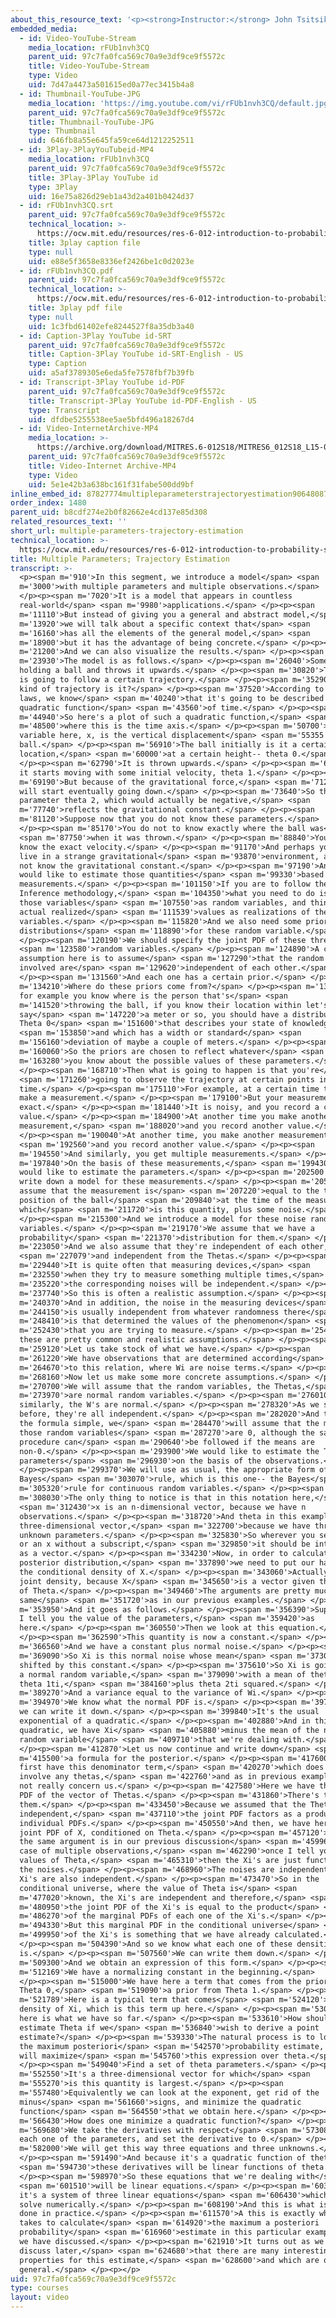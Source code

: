 ```yaml
---
about_this_resource_text: '<p><strong>Instructor:</strong> John Tsitsiklis</p>'
embedded_media:
  - id: Video-YouTube-Stream
    media_location: rFUb1nvh3CQ
    parent_uid: 97c7fa0fca569c70a9e3df9ce9f5572c
    title: Video-YouTube-Stream
    type: Video
    uid: 7d47a4473a501615ed0a77ec3415b4a8
  - id: Thumbnail-YouTube-JPG
    media_location: 'https://img.youtube.com/vi/rFUb1nvh3CQ/default.jpg'
    parent_uid: 97c7fa0fca569c70a9e3df9ce9f5572c
    title: Thumbnail-YouTube-JPG
    type: Thumbnail
    uid: 646fb8a55e645fa59ce64d1212252511
  - id: 3Play-3PlayYouTubeid-MP4
    media_location: rFUb1nvh3CQ
    parent_uid: 97c7fa0fca569c70a9e3df9ce9f5572c
    title: 3Play-3Play YouTube id
    type: 3Play
    uid: 16e75a826d29eb1a43d2a401b0424d37
  - id: rFUb1nvh3CQ.srt
    parent_uid: 97c7fa0fca569c70a9e3df9ce9f5572c
    technical_location: >-
      https://ocw.mit.edu/resources/res-6-012-introduction-to-probability-spring-2018/part-ii-inference-limit-theorems/multiple-parameters-trajectory-estimation/rFUb1nvh3CQ.srt
    title: 3play caption file
    type: null
    uid: e88e5f3658e8336ef2426be1c0d2023e
  - id: rFUb1nvh3CQ.pdf
    parent_uid: 97c7fa0fca569c70a9e3df9ce9f5572c
    technical_location: >-
      https://ocw.mit.edu/resources/res-6-012-introduction-to-probability-spring-2018/part-ii-inference-limit-theorems/multiple-parameters-trajectory-estimation/rFUb1nvh3CQ.pdf
    title: 3play pdf file
    type: null
    uid: 1c3fbd61402efe8244527f8a35db3a40
  - id: Caption-3Play YouTube id-SRT
    parent_uid: 97c7fa0fca569c70a9e3df9ce9f5572c
    title: Caption-3Play YouTube id-SRT-English - US
    type: Caption
    uid: a5af3789305e6eda5fe7578fbf7b39fb
  - id: Transcript-3Play YouTube id-PDF
    parent_uid: 97c7fa0fca569c70a9e3df9ce9f5572c
    title: Transcript-3Play YouTube id-PDF-English - US
    type: Transcript
    uid: dfdbe5255538ee5ae5bfd496a18267d4
  - id: Video-InternetArchive-MP4
    media_location: >-
      https://archive.org/download/MITRES.6-012S18/MITRES6_012S18_L15-06_300k.mp4
    parent_uid: 97c7fa0fca569c70a9e3df9ce9f5572c
    title: Video-Internet Archive-MP4
    type: Video
    uid: 5e1e42b3a638bc161f31fabe500dd9bf
inline_embed_id: 87827774multipleparameterstrajectoryestimation90648087
order_index: 1480
parent_uid: b8cdf274e2b0f82662e4cd137e85d308
related_resources_text: ''
short_url: multiple-parameters-trajectory-estimation
technical_location: >-
  https://ocw.mit.edu/resources/res-6-012-introduction-to-probability-spring-2018/part-ii-inference-limit-theorems/multiple-parameters-trajectory-estimation
title: Multiple Parameters; Trajectory Estimation
transcript: >-
  <p><span m='910'>In this segment, we introduce a model</span> <span
  m='3000'>with multiple parameters and multiple observations.</span>
  </p><p><span m='7020'>It is a model that appears in countless
  real-world</span> <span m='9980'>applications.</span> </p><p><span
  m='11110'>But instead of giving you a general and abstract model,</span> <span
  m='13920'>we will talk about a specific context that</span> <span
  m='16160'>has all the elements of the general model,</span> <span
  m='18900'>but it has the advantage of being concrete.</span> </p><p><span
  m='21200'>And we can also visualize the results.</span> </p><p><span
  m='23930'>The model is as follows.</span> </p><p><span m='26040'>Somebody is
  holding a ball and throws it upwards.</span> </p><p><span m='30820'>This ball
  is going to follow a certain trajectory.</span> </p><p><span m='35290'>What
  kind of trajectory is it?</span> </p><p><span m='37520'>According to Newton's
  laws, we know</span> <span m='40240'>that it's going to be described by a
  quadratic function</span> <span m='43560'>of time.</span> </p><p><span
  m='44940'>So here's a plot of such a quadratic function,</span> <span
  m='48500'>where this is the time axis.</span> </p><p><span m='50700'>And this
  variable here, x, is the vertical displacement</span> <span m='55355'>of the
  ball.</span> </p><p><span m='56910'>The ball initially is it a certain
  location,</span> <span m='60000'>at a certain height-- theta 0.</span>
  </p><p><span m='62790'>It is thrown upwards.</span> </p><p><span m='64420'>And
  it starts moving with some initial velocity, theta 1.</span> </p><p><span
  m='69190'>But because of the gravitational force,</span> <span m='71260'>it
  will start eventually going down.</span> </p><p><span m='73640'>So this
  parameter theta 2, which would actually be negative,</span> <span
  m='77740'>reflects the gravitational constant.</span> </p><p><span
  m='81120'>Suppose now that you do not know these parameters.</span>
  </p><p><span m='85170'>You do not to know exactly where the ball was</span>
  <span m='87750'>when it was thrown.</span> </p><p><span m='88840'>You don't
  know the exact velocity.</span> </p><p><span m='91170'>And perhaps you also
  live in a strange gravitational</span> <span m='93870'>environment, and you do
  not know the gravitational constant.</span> </p><p><span m='97190'>And you
  would like to estimate those quantities</span> <span m='99330'>based on
  measurements.</span> </p><p><span m='101150'>If you are to follow the Bayesian
  Inference methodology,</span> <span m='104350'>what you need to do is to model
  those variables</span> <span m='107550'>as random variables, and think of the
  actual realized</span> <span m='111539'>values as realizations of these random
  variables.</span> </p><p><span m='115820'>And we also need some prior
  distributions</span> <span m='118890'>for these random variable.</span>
  </p><p><span m='120190'>We should specify the joint PDF of these three</span>
  <span m='123580'>random variables.</span> </p><p><span m='124890'>A common
  assumption here is to assume</span> <span m='127290'>that the random variables
  involved are</span> <span m='129620'>independent of each other.</span>
  </p><p><span m='131560'>And each one has a certain prior.</span> </p><p><span
  m='134210'>Where do these priors come from?</span> </p><p><span m='136590'>If
  for example you know where is the person that's</span> <span
  m='141520'>throwing the ball, if you know their location within let's
  say</span> <span m='147220'>a meter or so, you should have a distribution for
  Theta 0</span> <span m='151600'>that describes your state of knowledge</span>
  <span m='153850'>and which has a width or standard</span> <span
  m='156160'>deviation of maybe a couple of meters.</span> </p><p><span
  m='160060'>So the priors are chosen to reflect whatever</span> <span
  m='163280'>you know about the possible values of these parameters.</span>
  </p><p><span m='168710'>Then what is going to happen is that you're</span>
  <span m='171260'>going to observe the trajectory at certain points in
  time.</span> </p><p><span m='175110'>For example, at a certain time t1, you
  make a measurement.</span> </p><p><span m='179100'>But your measurement is not
  exact.</span> </p><p><span m='181440'>It is noisy, and you record a certain
  value.</span> </p><p><span m='184900'>At another time you make another
  measurement,</span> <span m='188020'>and you record another value.</span>
  </p><p><span m='190040'>At another time, you make another measurement,</span>
  <span m='192560'>and you record another value.</span> </p><p><span
  m='194550'>And similarly, you get multiple measurements.</span> </p><p><span
  m='197840'>On the basis of these measurements,</span> <span m='199430'>you
  would like to estimate the parameters.</span> </p><p><span m='202500'>Let us
  write down a model for these measurements.</span> </p><p><span m='205420'>We
  assume that the measurement is</span> <span m='207220'>equal to the true
  position of the ball</span> <span m='209840'>at the time of the measurement,
  which</span> <span m='211720'>is this quantity, plus some noise.</span>
  </p><p><span m='215300'>And we introduce a model for these noise random
  variables.</span> </p><p><span m='219170'>We assume that we have a
  probability</span> <span m='221370'>distribution for them.</span> </p><p><span
  m='223050'>And we also assume that they're independent of each other,</span>
  <span m='227079'>and independent from the Thetas.</span> </p><p><span
  m='229440'>It is quite often that measuring devices,</span> <span
  m='232550'>when they try to measure something multiple times,</span> <span
  m='235220'>the corresponding noises will be independent.</span> </p><p><span
  m='237740'>So this is often a realistic assumption.</span> </p><p><span
  m='240370'>And in addition, the noise in the measuring devices</span> <span
  m='244150'>is usually independent from whatever randomness there</span> <span
  m='248410'>is that determined the values of the phenomenon</span> <span
  m='252430'>that you are trying to measure.</span> </p><p><span m='254470'>So
  these are pretty common and realistic assumptions.</span> </p><p><span
  m='259120'>Let us take stock of what we have.</span> </p><p><span
  m='261220'>We have observations that are determined according</span> <span
  m='264670'>to this relation, where Wi are noise terms.</span> </p><p><span
  m='268160'>Now let us make some more concrete assumptions.</span> </p><p><span
  m='270700'>We will assume that the random variables, the Thetas,</span> <span
  m='273970'>are normal random variables.</span> </p><p><span m='276010'>And
  similarly, the W's are normal.</span> </p><p><span m='278320'>As we said
  before, they're all independent.</span> </p><p><span m='282020'>And to keep
  the formula simple, we</span> <span m='284470'>will assume that the means of
  those random variables</span> <span m='287270'>are 0, although the same
  procedure can</span> <span m='290640'>be followed if the means are
  non-0.</span> </p><p><span m='293900'>We would like to estimate the Theta
  parameters</span> <span m='296930'>on the basis of the observations.</span>
  </p><p><span m='299370'>We will use as usual, the appropriate form of the
  Bayes</span> <span m='303070'>rule, which is this one-- the Bayes</span> <span
  m='305320'>rule for continuous random variables.</span> </p><p><span
  m='308030'>The only thing to notice is that in this notation here,</span>
  <span m='312430'>x is an n-dimensional vector, because we have n
  observations.</span> </p><p><span m='318720'>And theta in this example is a
  three-dimensional vector,</span> <span m='322700'>because we have three
  unknown parameters.</span> </p><p><span m='325830'>So wherever you see a theta
  or an x without a subscript,</span> <span m='329850'>it should be interpreted
  as a vector.</span> </p><p><span m='334230'>Now, in order to calculate this
  posterior distribution,</span> <span m='337890'>we need to put our hands on
  the conditional density of X.</span> </p><p><span m='343060'>Actually, it's a
  joint density, because X</span> <span m='345650'>is a vector given the value
  of Theta.</span> </p><p><span m='349460'>The arguments are pretty much the
  same</span> <span m='351720'>as in our previous examples.</span> </p><p><span
  m='353950'>And it goes as follows.</span> </p><p><span m='356390'>Suppose that
  I tell you the value of the parameters,</span> <span m='359420'>as
  here.</span> </p><p><span m='360550'>Then we look at this equation.</span>
  </p><p><span m='362590'>This quantity is now a constant.</span> </p><p><span
  m='366560'>And we have a constant plus normal noise.</span> </p><p><span
  m='369090'>So Xi is this normal noise whose mean</span> <span m='373050'>is
  shifted by this constant.</span> </p><p><span m='375610'>So Xi is going to be
  a normal random variable,</span> <span m='379090'>with a mean of theta 0 plus
  theta 1ti,</span> <span m='384160'>plus theta 2ti squared.</span> </p><p><span
  m='389270'>And a variance equal to the variance of Wi.</span> </p><p><span
  m='394970'>We know what the normal PDF is.</span> </p><p><span m='397900'>So
  we can write it down.</span> </p><p><span m='399840'>It's the usual
  exponential of a quadratic.</span> </p><p><span m='402880'>And in this
  quadratic, we have Xi</span> <span m='405880'>minus the mean of the normal
  random variable</span> <span m='409710'>that we're dealing with.</span>
  </p><p><span m='412870'>Let us now continue and write down</span> <span
  m='415500'>a formula for the posterior.</span> </p><p><span m='417600'>We
  first have this denominator term,</span> <span m='420270'>which does not
  involve any thetas,</span> <span m='422760'>and as in previous examples, does
  not really concern us.</span> </p><p><span m='427580'>Here we have the joint
  PDF of the vector of Thetas.</span> </p><p><span m='431860'>There's three of
  them.</span> </p><p><span m='433450'>Because we assumed that the Thetas are
  independent,</span> <span m='437110'>the joint PDF factors as a product of
  individual PDFs.</span> </p><p><span m='450550'>And then, we have here the
  joint PDF of X, conditioned on Theta.</span> </p><p><span m='457120'>Now with
  the same argument is in our previous discussion</span> <span m='459960'>of the
  case of multiple observations,</span> <span m='462290'>once I tell you the
  values of Theta,</span> <span m='465310'>then the Xi's are just functions of
  the noises.</span> </p><p><span m='468960'>The noises are independent, so the
  Xi's are also independent.</span> </p><p><span m='473470'>So in the
  conditional universe, where the value of Theta is</span> <span
  m='477020'>known, the Xi's are independent and therefore,</span> <span
  m='480950'>the joint PDF of the Xi's is equal to the product</span> <span
  m='486270'>of the marginal PDFs of each one of the Xi's.</span> </p><p><span
  m='494330'>But this marginal PDF in the conditional universe</span> <span
  m='499950'>of the Xi's is something that we have already calculated.</span>
  </p><p><span m='504390'>And so we know what each one of these densities
  is.</span> </p><p><span m='507560'>We can write them down.</span> </p><p><span
  m='509300'>And we obtain an expression of this form.</span> </p><p><span
  m='512169'>We have a normalizing constant in the beginning.</span>
  </p><p><span m='515000'>We have here a term that comes from the prior for
  Theta 0,</span> <span m='519090'>a prior from Theta 1.</span> </p><p><span
  m='521789'>Here is a typical term that comes</span> <span m='524120'>from the
  density of Xi, which is this term up here.</span> </p><p><span m='530390'>So
  here is what we have so far.</span> </p><p><span m='533610'>How should we now
  estimate Theta if we</span> <span m='536840'>wish to derive a point
  estimate?</span> </p><p><span m='539330'>The natural process is to look for
  the maximum posteriori</span> <span m='542570'>probability estimate, which
  will maximize</span> <span m='545760'>this expression over theta.</span>
  </p><p><span m='549040'>Find a set of theta parameters.</span> </p><p><span
  m='552550'>It's a three-dimensional vector for which</span> <span
  m='555270'>is this quantity is largest.</span> </p><p><span
  m='557480'>Equivalently we can look at the exponent, get rid of the
  minus</span> <span m='561660'>signs, and minimize the quadratic
  function</span> <span m='564550'>that we obtain here.</span> </p><p><span
  m='566430'>How does one minimize a quadratic function?</span> </p><p><span
  m='569680'>We take the derivatives with respect</span> <span m='573080'>to
  each one of the parameters, and set the derivative to 0.</span> </p><p><span
  m='582000'>We will get this way three equations and three unknowns.</span>
  </p><p><span m='591490'>And because it's a quadratic function of theta,</span>
  <span m='594730'>these derivatives will be linear functions of theta.</span>
  </p><p><span m='598970'>So these equations that we're dealing with</span>
  <span m='601510'>will be linear equations.</span> </p><p><span m='603560'>So
  it's a system of three linear equations</span> <span m='606430'>which we can
  solve numerically.</span> </p><p><span m='608190'>And this is what is usually
  done in practice.</span> </p><p><span m='611570'>A this is exactly what it
  takes to calculate</span> <span m='614920'>the maximum a posteriori
  probability</span> <span m='616960'>estimate in this particular example that
  we have discussed.</span> </p><p><span m='621910'>It turns out as we will
  discuss later,</span> <span m='624680'>that there are many interesting
  properties for this estimate,</span> <span m='628600'>and which are quite
  general.</span> </p><p></p>
uid: 97c7fa0fca569c70a9e3df9ce9f5572c
type: courses
layout: video
---
```

